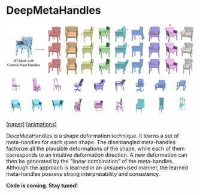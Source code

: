 # DeepMetaHandles

<img src="demo/teaser.jpg" align="center"> 
<div float="center">
<img src="demo/chair0/5c70ab.gif" width="10.2%">
<img src="demo/chair0/11e521.gif" width="10.2%">
<img src="demo/chair0/587ee5.gif" width="10.2%">
<img src="demo/chair7/4a0e7f.gif" width="10.2%">
<img src="demo/chair7/37a095.gif" width="10.2%">
<img src="demo/chair7/a2bffa.gif" width="10.2%">
<img src="demo/chair6/4a0e7f.gif" width="10.2%">
<img src="demo/chair6/9aa05f.gif" width="10.2%">
<img src="demo/chair6/39fee0.gif" width="10.2%">  
</div>
<div float="center">
<img src="demo/chair5/7e4335.gif" width="10.2%">
<img src="demo/chair5/104256.gif" width="10.2%">
<img src="demo/chair5/f76d50.gif" width="10.2%">
<img src="demo/chair9/11e521.gif" width="10.2%">
<img src="demo/chair9/f1563f.gif" width="10.2%">
<img src="demo/chair9/fde8c8.gif" width="10.2%">
<img src="demo/chair13/3e72bf.gif" width="10.2%">
<img src="demo/chair13/5c6c95.gif" width="10.2%">
<img src="demo/chair13/5c70ab.gif" width="10.2%">
</div>

[[paper]](http://cseweb.ucsd.edu/~mil070/projects/CVPR2021/paper.pdf) [[animations]](http://cseweb.ucsd.edu/~mil070/deep_meta_handles_supp_animations)  

DeepMetaHandles is a shape deformation technique. It learns a set of meta-handles for each given shape. The disentangled meta-handles factorize all the plausible deformations of the shape, while each of them corresponds to an intuitive deformation direction. A new deformation can then be generated by the "linear combination" of the meta-handles. Although the approach is learned in an unsupervised manner, the learned meta-handles possess strong interpretability and consistency.

**Code is coming. Stay tuned!**
